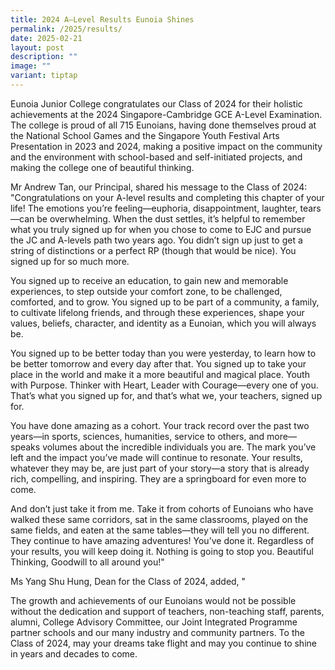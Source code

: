```yaml
---
title: 2024 A–Level Results Eunoia Shines
permalink: /2025/results/
date: 2025-02-21
layout: post
description: ""
image: ""
variant: tiptap
---
```

<p></p>
<p>Eunoia Junior College congratulates our Class of 2024 for their holistic
achievements at the 2024 Singapore-Cambridge GCE A-Level Examination. The
college is proud of all 715 Eunoians, having done themselves proud at the
National School Games and the Singapore Youth Festival Arts Presentation
in 2023 and 2024, making a positive impact on the community and the environment
with school-based and self-initiated projects, and making the college one
of beautiful thinking.</p>
<p></p>
<p></p>
<p>Mr Andrew Tan, our Principal, shared his message to the Class of 2024:
"Congratulations on your A-level results and completing this chapter of
your life! The emotions you’re feeling—euphoria, disappointment, laughter,
tears—can be overwhelming. When the dust settles, it’s helpful to remember
what you truly signed up for when you chose to come to EJC and pursue the
JC and A-levels path two years ago. You didn’t sign up just to get a string
of distinctions or a perfect RP (though that would be nice). You signed
up for so much more.</p>
<p>You signed up to receive an education, to gain new and memorable experiences,
to step outside your comfort zone, to be challenged, comforted, and to
grow. You signed up to be part of a community, a family, to cultivate lifelong
friends, and through these experiences, shape your values, beliefs, character,
and identity as a Eunoian, which you will always be.</p>
<p>You signed up to be better today than you were yesterday, to learn how
to be better tomorrow and every day after that. You signed up to take your
place in the world and make it a more beautiful and magical place. Youth
with Purpose. Thinker with Heart, Leader with Courage—every one of you.
That’s what you signed up for, and that’s what we, your teachers, signed
up for.</p>
<p>You have done amazing as a cohort. Your track record over the past two
years—in sports, sciences, humanities, service to others, and more—speaks
volumes about the incredible individuals you are. The mark you’ve left
and the impact you’ve made will continue to resonate. Your results, whatever
they may be, are just part of your story—a story that is already rich,
compelling, and inspiring. They are a springboard for even more to come.</p>
<p>And don’t just take it from me. Take it from cohorts of Eunoians who have
walked these same corridors, sat in the same classrooms, played on the
same fields, and eaten at the same tables—they will tell you no different.
They continue to have amazing adventures! You’ve done it. Regardless of
your results, you will keep doing it. Nothing is going to stop you. Beautiful
Thinking, Goodwill to all around you!"</p>
<p>Ms Yang Shu Hung, Dean for the Class of 2024, added, "</p>
<p></p>
<p></p>
<p></p>
<p>The growth and achievements of our Eunoians would not be possible without
the dedication and support of teachers, non-teaching staff, parents, alumni,
College Advisory Committee, our Joint Integrated Programme partner schools
and our many industry and community partners. To the Class of 2024, may
your dreams take flight and may you continue to shine in years and decades
to come.</p>